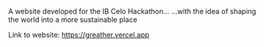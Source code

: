 A website developed for the IB Celo Hackathon...
...with the idea of shaping the world into a more sustainable place

Link to website: https://greather.vercel.app
